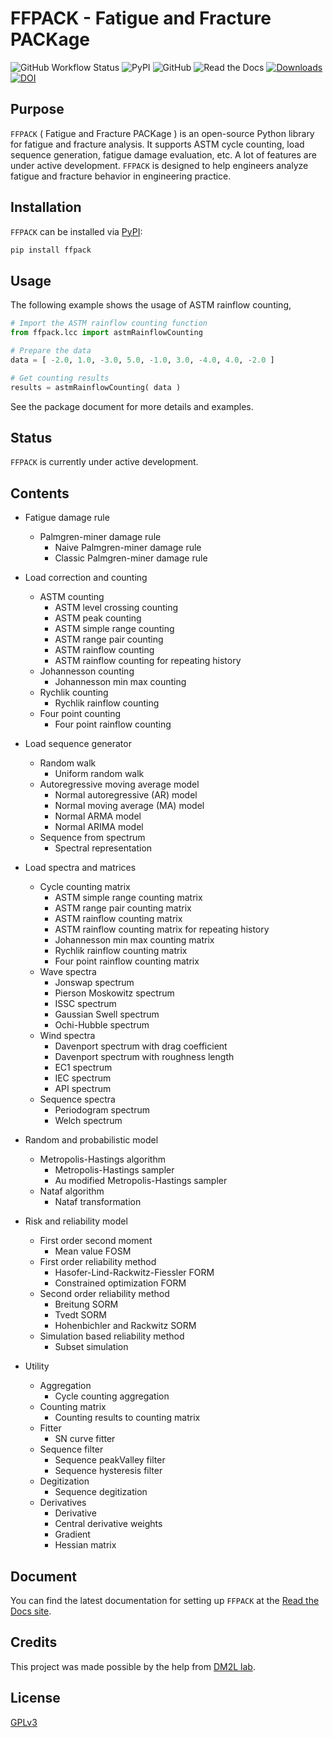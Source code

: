 # FFPACK - Fatigue and Fracture PACKage

![GitHub Workflow Status](https://img.shields.io/github/actions/workflow/status/dpzhuX/ffpack/python-package.yml?color=brightgreen&label=Test&logo=github&logoColor=white)
![PyPI](https://img.shields.io/pypi/v/ffpack?color=brightgreen&label=PyPI&logo=python&logoColor=white)
![GitHub](https://img.shields.io/github/license/dpzhuX/ffpack?color=brightgreen&label=License&logo=gnu&logoColor=white)
![Read the Docs](https://img.shields.io/readthedocs/ffpack?color=brigthgreen&label=Docs&logo=read%20the%20docs&logoColor=white)
[![Downloads](https://static.pepy.tech/personalized-badge/ffpack?period=total&units=international_system&left_color=grey&right_color=brightgreen&left_text=Downloads)](https://pepy.tech/project/ffpack)
[![DOI](https://img.shields.io/badge/DOI-10.5281/zenodo.7478424-blue.svg?logo=Buffer&logoColor=white)](https://doi.org/10.5281/zenodo.7478424)


## Purpose
`FFPACK` ( Fatigue and Fracture PACKage ) is an open-source Python library for fatigue and fracture analysis. It supports ASTM cycle counting, load sequence generation, fatigue damage evaluation, etc. A lot of features are under active development. `FFPACK` is designed to help engineers analyze fatigue and fracture behavior in engineering practice.

## Installation

`FFPACK` can be installed via [PyPI](https://pypi.org/project/ffpack/):

```bash
pip install ffpack
```

## Usage

The following example shows the usage of ASTM rainflow counting,

```python
# Import the ASTM rainflow counting function
from ffpack.lcc import astmRainflowCounting

# Prepare the data
data = [ -2.0, 1.0, -3.0, 5.0, -1.0, 3.0, -4.0, 4.0, -2.0 ]

# Get counting results
results = astmRainflowCounting( data )
```

See the package document for more details and examples.

## Status

`FFPACK` is currently under active development. 

## Contents

* Fatigue damage rule
    * Palmgren-miner damage rule
        * Naive Palmgren-miner damage rule
        * Classic Palmgren-miner damage rule

* Load correction and counting
    * ASTM counting
        * ASTM level crossing counting
        * ASTM peak counting
        * ASTM simple range counting
        * ASTM range pair counting
        * ASTM rainflow counting
        * ASTM rainflow counting for repeating history
    * Johannesson counting
        * Johannesson min max counting
    * Rychlik counting
        * Rychlik rainflow counting
    * Four point counting
        * Four point rainflow counting

* Load sequence generator
    * Random walk
        * Uniform random walk
    * Autoregressive moving average model
        * Normal autoregressive (AR) model
        * Normal moving average (MA) model
        * Normal ARMA model
        * Normal ARIMA model
    * Sequence from spectrum
        * Spectral representation

* Load spectra and matrices
    * Cycle counting matrix
        * ASTM simple range counting matrix
        * ASTM range pair counting matrix
        * ASTM rainflow counting matrix
        * ASTM rainflow counting matrix for repeating history
        * Johannesson min max counting matrix
        * Rychlik rainflow counting matrix
        * Four point rainflow counting matrix
    * Wave spectra
        * Jonswap spectrum
        * Pierson Moskowitz spectrum
        * ISSC spectrum
        * Gaussian Swell spectrum
        * Ochi-Hubble spectrum
    * Wind spectra
        * Davenport spectrum with drag coefficient
        * Davenport spectrum with roughness length
        * EC1 spectrum
        * IEC spectrum
        * API spectrum
    * Sequence spectra
        * Periodogram spectrum
        * Welch spectrum

* Random and probabilistic model
    * Metropolis-Hastings algorithm
        * Metropolis-Hastings sampler
        * Au modified Metropolis-Hastings sampler
    * Nataf algorithm
        * Nataf transformation

* Risk and reliability model
    * First order second moment
        * Mean value FOSM
    * First order reliability method
        * Hasofer-Lind-Rackwitz-Fiessler FORM
        * Constrained optimization FORM
    * Second order reliability method
        * Breitung SORM
        * Tvedt SORM
        * Hohenbichler and Rackwitz SORM
    * Simulation based reliability method
        * Subset simulation

* Utility 
    * Aggregation
        * Cycle counting aggregation
    * Counting matrix
        * Counting results to counting matrix
    * Fitter
        * SN curve fitter
    * Sequence filter
        * Sequence peakValley filter
        * Sequence hysteresis filter
    * Degitization
        * Sequence degitization
    * Derivatives
        * Derivative
        * Central derivative weights
        * Gradient
        * Hessian matrix

## Document

You can find the latest documentation for setting up `FFPACK` at the [Read the Docs site](https://ffpack.readthedocs.io/en/latest/).

## Credits

This project was made possible by the help from [DM2L lab](https://dm2l.uconn.edu/).

## License

[GPLv3](https://github.com/dpzhuX/ffpack/blob/main/LICENSE)